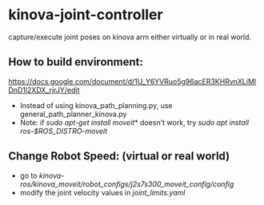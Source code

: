 # kinova-joint-controller
capture/execute joint poses on kinova arm either virtually or in real world.

## How to build environment: 
https://docs.google.com/document/d/1U_Y6YVRuo5g96acER3KHRvnXLiMlDnD1l2XDX_rjrJY/edit
- Instead of using kinova_path_planning.py, use general_path_planner_kinova.py
- Note: if *sudo apt-get install moveit** doesn't work, try *sudo apt install ros-$ROS_DISTRO-moveit*

## Change Robot Speed: (virtual or real world)
- go to *kinova-ros/kinova_moveit/robot_configs/j2s7s300_moveit_config/config*
- modify the joint velocity values in *joint_limits.yaml*
